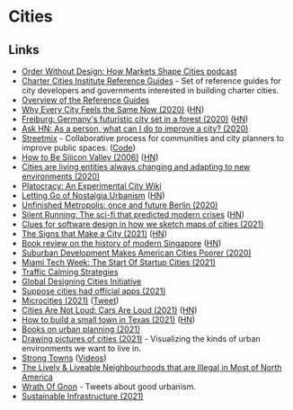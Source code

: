 # Cities

## Links

- [Order Without Design: How Markets Shape Cities podcast](https://overcast.fm/itunes1509606453/order-without-design-how-markets-shape-cities)
- [Charter Cities Institute Reference Guides](https://www.chartercitiesinstitute.org/category/reference-guides) - Set of reference guides for city developers and governments interested in building charter cities.
- [Overview of the Reference Guides](https://www.chartercitiesinstitute.org/post/overview-of-the-reference-guides)
- [Why Every City Feels the Same Now (2020)](https://www.theatlantic.com/technology/archive/2020/08/why-every-city-feels-same-now/615556/) ([HN](https://news.ycombinator.com/item?id=24259916))
- [Freiburg: Germany's futuristic city set in a forest (2020)](http://www.bbc.com/travel/story/20200715-freiburg-germanys-futuristic-city-set-in-a-forest) ([HN](https://news.ycombinator.com/item?id=24455406))
- [Ask HN: As a person, what can I do to improve a city? (2020)](https://news.ycombinator.com/item?id=25007697)
- [Streetmix](https://streetmix.net/) - Collaborative process for communities and city planners to improve public spaces. ([Code](https://github.com/streetmix/streetmix))
- [How to Be Silicon Valley (2006)](http://www.paulgraham.com/siliconvalley.html) ([HN](https://news.ycombinator.com/item?id=25115336))
- [Cities are living entities always changing and adapting to new environments (2020)](https://thinkthinkthink.substack.com/p/resilience)
- [Platocracy: An Experimental City Wiki](https://www.notion.so/Platocracy-An-Experimental-City-Wiki-4faf1beae8454aa19d3649afa7f5b59e)
- [Letting Go of Nostalgia Urbanism](https://www.granolashotgun.com/granolashotguncom/2mvygaw3y67fx5bqrvno2lp452zifc) ([HN](https://news.ycombinator.com/item?id=25626389))
- [Unfinished Metropolis: once and future Berlin (2020)](https://www.degradedorbit.com/articles/unfinished-metropolis-once-and-future-berlin)
- [Silent Running: The sci-fi that predicted modern crises](https://www.bbc.com/culture/article/20210212-silent-running-the-sci-fi-that-predicted-modern-crises) ([HN](https://news.ycombinator.com/item?id=26212975))
- [Clues for software design in how we sketch maps of cities (2021)](https://interconnected.org/home/2021/03/31/maps)
- [The Signs that Make a City (2021)](https://tribunemag.co.uk/2021/04/the-signs-that-make-a-city) ([HN](https://news.ycombinator.com/item?id=26839799))
- [Book review on the history of modern Singapore](https://www.lrb.co.uk/the-paper/v43/n06/thomas-meaney/the-bayswater-grocer) ([HN](https://news.ycombinator.com/item?id=26868966))
- [Suburban Development Makes American Cities Poorer (2020)](https://www.youtube.com/watch?v=VVUeqxXwCA0)
- [Miami Tech Week: The Start Of Startup Cities (2021)](https://1729.com/miami/)
- [Traffic Calming Strategies](https://globaldesigningcities.org/publication/global-street-design-guide/designing-streets-people/designing-for-motorists/traffic-calming-strategies/)
- [Global Designing Cities Initiative](https://globaldesigningcities.org/)
- [Suppose cities had official apps (2021)](https://twitter.com/balajis/status/1391635915370500096)
- [Microcities (2021)](https://www.interfluidity.com/v2/8772.html) ([Tweet](https://twitter.com/patrickc/status/1408795583213568004))
- [Cities Are Not Loud: Cars Are Loud (2021)](https://www.youtube.com/watch?v=CTV-wwszGw8) ([HN](https://news.ycombinator.com/item?id=27670251))
- [How to build a small town in Texas (2021)](https://wrathofgnon.substack.com/p/how-to-build-a-small-town-in-texas) ([HN](https://news.ycombinator.com/item?id=27751498))
- [Books on urban planning (2021)](https://www.reddit.com/r/suggestmeabook/comments/oj7f0w/weird_request_any_good_recent_books_about_urban/)
- [Drawing pictures of cities (2021)](https://noahpinion.substack.com/p/drawing-pictures-of-cities) - Visualizing the kinds of urban environments we want to live in.
- [Strong Towns](https://www.strongtowns.org/) ([Videos](https://www.youtube.com/playlist?app=desktop&list=PLJp5q-R0lZ0_FCUbeVWK6OGLN69ehUTVa))
- [The Lively & Liveable Neighbourhoods that are Illegal in Most of North America](https://www.youtube.com/watch?v=bnKIVX968PQ)
- [Wrath Of Gnon](https://twitter.com/wrathofgnon) - Tweets about good urbanism.
- [Sustainable Infrastructure (2021)](https://wrathofgnon.substack.com/p/sustainable-infrastructure)
